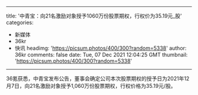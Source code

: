 
---
title: '中青宝：向21名激励对象授予1060万份股票期权，行权价为35.19元_股'
categories: 
 - 新媒体
 - 36kr
 - 快讯
headimg: 'https://picsum.photos/400/300?random=5338'
author: 36kr
comments: false
date: Tue, 07 Dec 2021 12:04:25 GMT
thumbnail: 'https://picsum.photos/400/300?random=5338'
---

<div>   
36氪获悉，中青宝发布公告，董事会确定公司本次股票期权的授予日为2021年12月7日，向21名激励对象授予1,060万份股票期权，行权价格为35.19元/股。  
</div>
            